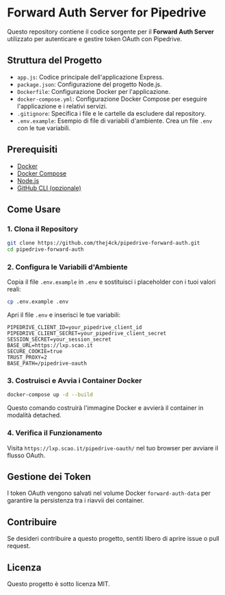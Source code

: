 # Forward Auth Server for Pipedrive

Questo repository contiene il codice sorgente per il **Forward Auth Server** utilizzato per autenticare e gestire token OAuth con Pipedrive.

## Struttura del Progetto

- `app.js`: Codice principale dell'applicazione Express.
- `package.json`: Configurazione del progetto Node.js.
- `Dockerfile`: Configurazione Docker per l'applicazione.
- `docker-compose.yml`: Configurazione Docker Compose per eseguire l'applicazione e i relativi servizi.
- `.gitignore`: Specifica i file e le cartelle da escludere dal repository.
- `.env.example`: Esempio di file di variabili d'ambiente. Crea un file `.env` con le tue variabili.

## Prerequisiti

- [Docker](https://www.docker.com/get-started)
- [Docker Compose](https://docs.docker.com/compose/install/)
- [Node.js](https://nodejs.org/en/download/)
- [GitHub CLI (opzionale)](https://cli.github.com/)

## Come Usare

### 1. Clona il Repository

```bash
git clone https://github.com/thej4ck/pipedrive-forward-auth.git
cd pipedrive-forward-auth
```

### 2. Configura le Variabili d'Ambiente

Copia il file `.env.example` in `.env` e sostituisci i placeholder con i tuoi valori reali:

```bash
cp .env.example .env
```

Apri il file `.env` e inserisci le tue variabili:

```env
PIPEDRIVE_CLIENT_ID=your_pipedrive_client_id
PIPEDRIVE_CLIENT_SECRET=your_pipedrive_client_secret
SESSION_SECRET=your_session_secret
BASE_URL=https://lxp.scao.it
SECURE_COOKIE=true
TRUST_PROXY=2
BASE_PATH=/pipedrive-oauth
```

### 3. Costruisci e Avvia i Container Docker

```bash
docker-compose up -d --build
```

Questo comando costruirà l'immagine Docker e avvierà il container in modalità detached.

### 4. Verifica il Funzionamento

Visita `https://lxp.scao.it/pipedrive-oauth/` nel tuo browser per avviare il flusso OAuth.

## Gestione dei Token

I token OAuth vengono salvati nel volume Docker `forward-auth-data` per garantire la persistenza tra i riavvii dei container.

## Contribuire

Se desideri contribuire a questo progetto, sentiti libero di aprire issue o pull request.

## Licenza

Questo progetto è sotto licenza MIT.

